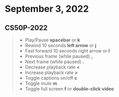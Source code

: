 # September 3, 2022

## CS50P-2022

> - Play/Pause	**spacebar** or **k**
> - Rewind 10 seconds	**left arrow** or **j**
> - Fast forward 10 seconds	right arrow or **l**
> - Previous frame (while paused)	**,**
> - Next frame (while paused)	**.**
> - Decrease playback rate	**<**
> - Increase playback rate	**>**
> - Toggle captions on/off	**c**
> - Toggle mute	**m**
> - Toggle full screen	**f** or **double-click video**
